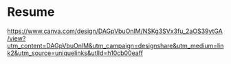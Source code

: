 # Resume

<https://www.canva.com/design/DAGpVbuOnlM/NSKg3SVx3fu_2aOS39ytGA/view?utm_content=DAGpVbuOnlM&utm_campaign=designshare&utm_medium=link2&utm_source=uniquelinks&utlId=h10cb00eaff>
